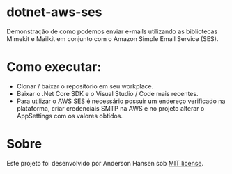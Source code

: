 # dotnet-aws-ses
Demonstração de como podemos enviar e-mails utilizando as bibliotecas Mimekit e Mailkit em conjunto com o Amazon Simple Email Service (SES).  

# Como executar:
- Clonar / baixar o repositório em seu workplace.
- Baixar o .Net Core SDK e o Visual Studio / Code mais recentes.
- Para utilizar o AWS SES é necessário possuir um endereço verificado na plataforma, criar credenciais SMTP na AWS e no projeto alterar o AppSettings com os valores obtidos. 

# Sobre
Este projeto foi desenvolvido por Anderson Hansen sob [MIT license](LICENSE).